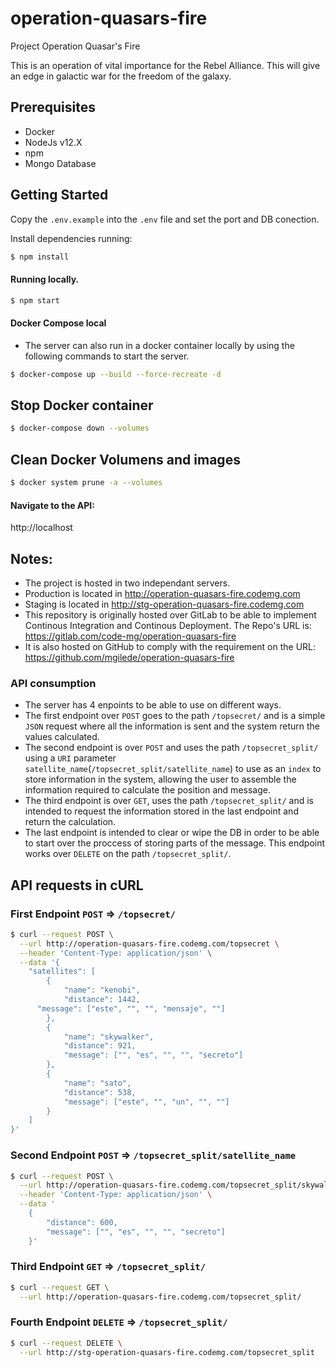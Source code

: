 # operation-quasars-fire

Project Operation Quasar's Fire

This is an operation of vital importance for the Rebel Alliance. This will give an edge in galactic war for the freedom of the galaxy.

## Prerequisites

- Docker
- NodeJs v12.X
- npm
- Mongo Database

## Getting Started

Copy the `.env.example` into the `.env` file and set the port and DB conection.

Install dependencies running:

```sh
$ npm install
```

#### Running locally.

```sh
$ npm start
```

#### Docker Compose local
- The server can also run in a docker container locally by using the following commands to start the server.

```sh
$ docker-compose up --build --force-recreate -d
```

## Stop Docker container

```sh
$ docker-compose down --volumes
```
## Clean Docker Volumens and images
```sh
$ docker system prune -a --volumes
```

#### Navigate to the API:

http://localhost

## Notes:

- The project is hosted in two independant servers.
- Production is located in http://operation-quasars-fire.codemg.com
- Staging is located in http://stg-operation-quasars-fire.codemg.com
- This repository is originally hosted over GitLab to be able to implement Continous Integration and Continous Deployment. The Repo's URL is: https://gitlab.com/code-mg/operation-quasars-fire
- It is also hosted on GitHub to comply with the requirement on the URL: https://github.com/mgilede/operation-quasars-fire

### API consumption
- The server has 4 enpoints to be able to use on different ways.
- The first endpoint over `POST` goes to the path `/topsecret/` and is a simple `JSON` request where all the information is sent and the system return the values calculated.
- The second endpoint is over `POST` and uses the path `/topsecret_split/` using a `URI` parameter `satellite_name`(`/topsecret_split/satellite_name`) to use as an `index` to store information in the system, allowing the user to assemble the information required to calculate the position and message.
- The third endpoint is over `GET`, uses the path `/topsecret_split/` and is intended to request the information stored in the last endpoint and return the calculation.
- The last endpoint is intended to clear or wipe the DB in order to be able to start over the proccess of storing parts of the message. This endpoint works over `DELETE` on the path `/topsecret_split/`.

## API requests in cURL
### First Endpoint `POST` => `/topsecret/`
```sh
$ curl --request POST \
  --url http://operation-quasars-fire.codemg.com/topsecret \
  --header 'Content-Type: application/json' \
  --data '{
	"satellites": [
		{
			"name": "kenobi",
			"distance": 1442,
      "message": ["este", "", "", "mensaje", ""]
		},
		{
			"name": "skywalker",
			"distance": 921,
			"message": ["", "es", "", "", "secreto"]
		},
		{
			"name": "sato",
			"distance": 538,
			"message": ["este", "", "un", "", ""]
		}
	]
}'
```
### Second Endpoint `POST` => `/topsecret_split/satellite_name`
```sh
$ curl --request POST \
  --url http://operation-quasars-fire.codemg.com/topsecret_split/skywalker \
  --header 'Content-Type: application/json' \
  --data '
	{
		"distance": 600,
		"message": ["", "es", "", "", "secreto"]
	}'
```
### Third Endpoint `GET` => `/topsecret_split/`
```sh
$ curl --request GET \
  --url http://operation-quasars-fire.codemg.com/topsecret_split/
```
### Fourth Endpoint `DELETE` => `/topsecret_split/`
```sh
$ curl --request DELETE \
  --url http://stg-operation-quasars-fire.codemg.com/topsecret_split
```